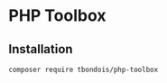 PHP Toolbox
=======================

Installation
----------------------

```
composer require tbondois/php-toolbox
```
